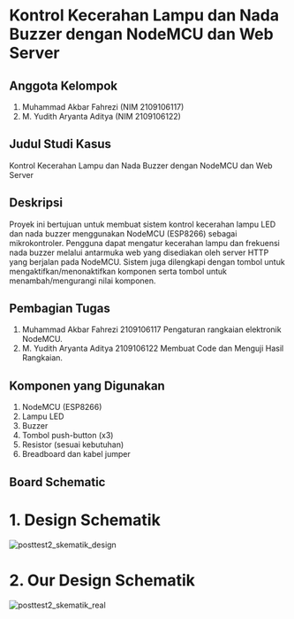 # Kontrol Kecerahan Lampu dan Nada Buzzer dengan NodeMCU dan Web Server

## Anggota Kelompok
1. Muhammad Akbar Fahrezi (NIM 2109106117)
2. M. Yudith Aryanta Aditya (NIM 2109106122)

## Judul Studi Kasus
Kontrol Kecerahan Lampu dan Nada Buzzer dengan NodeMCU dan Web Server

## Deskripsi
Proyek ini bertujuan untuk membuat sistem kontrol kecerahan lampu LED dan nada buzzer menggunakan NodeMCU (ESP8266) sebagai mikrokontroler. Pengguna dapat mengatur kecerahan lampu dan frekuensi nada buzzer melalui antarmuka web yang disediakan oleh server HTTP yang berjalan pada NodeMCU. Sistem juga dilengkapi dengan tombol untuk mengaktifkan/menonaktifkan komponen serta tombol untuk menambah/mengurangi nilai komponen.

## Pembagian Tugas
1. Muhammad Akbar Fahrezi 2109106117  Pengaturan rangkaian elektronik NodeMCU.
2. M. Yudith Aryanta Aditya 2109106122 Membuat Code dan Menguji Hasil Rangkaian.

## Komponen yang Digunakan
1. NodeMCU (ESP8266)
2. Lampu LED
3. Buzzer
4. Tombol push-button (x3)
5. Resistor (sesuai kebutuhan)
6. Breadboard dan kabel jumper

## Board Schematic

# 1. Design Schematik

![posttest2_skematik_design](https://github.com/yudthadtyaaa/-posttest1-praktikum-iot-unmul-2024/assets/95072812/34d2015d-145a-431f-a87e-cfa52a307420)

# 2. Our Design Schematik

![posttest2_skematik_real](https://github.com/yudthadtyaaa/-posttest1-praktikum-iot-unmul-2024/assets/95072812/7cfe41fb-4976-43eb-90bc-75d0f6162bf7)
